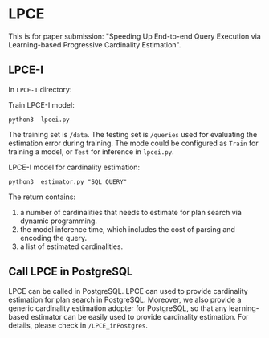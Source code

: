 
# LPCE
This is for paper submission: "Speeding Up End-to-end Query Execution via Learning-based Progressive Cardinality Estimation".

## LPCE-I
In `LPCE-I` directory:


Train LPCE-I model:
```
python3  lpcei.py
```
The training set is `/data`.
The testing set is `/queries` used for evaluating the estimation error during training. 
The mode could be configured as `Train` for training a model, or `Test` for inference in `lpcei.py`.

LPCE-I model for cardinality estimation:
```
python3  estimator.py "SQL QUERY"
```
The return contains: 
1) a number of cardinalities that needs to estimate for plan search via dynamic programming.
2) the model inference time, which includes the cost of parsing and encoding the query.
3) a list of estimated cardinalities. 


## Call LPCE in PostgreSQL
LPCE can be called in PostgreSQL.
LPCE can used to provide cardinality estimation for plan search in PostgreSQL.
Moreover, we also provide a generic cardinality estimation adopter for PostgreSQL, so that any learning-based estimator can be easily used to provide cardinality estimation. 
For details, please check in `/LPCE_inPostgres`.
